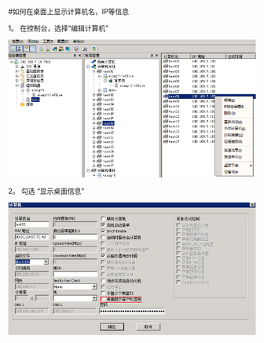 #如何在桌面上显示计算机名，IP等信息

1。 在控制台，选择“编辑计算机”





![](/assets/108-1.png)

2。 勾选 “显示桌面信息”

![](/assets/117-1.png)



